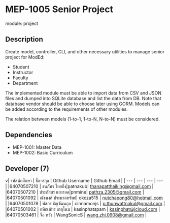 # MEP-1005 Senior Project

module: project

## Description
Create model, controller, CLI, and other necessary utilities to manage senior project
for ModEd:

- Student
- Instructor
- Faculty
- Department

The implemented module must be able to import data from CSV and JSON files and dumped
into SQLite database and list the data from DB. Note that database vendor should be able
to choose later using GORM. Models can be added according to the requirements of other
modules.

The relation between models (1-to-1, 1-to-N, N-to-N) must be considered.

## Dependencies
- MEP-1001: Master Data
- MEP-1002: Basic Curriculum

## Developer (7)
v| รหัสนักศึกษา | ชื่อ-สกุล | Github Username | Github Email |
| --- | --- | --- | --- |
|64070507210 | ธนภัทร ไทยกิ่ง|patnakub| thanapatthaiking@gmail.com |
|64070507210 | ประภัสสร แสงรอด|pnmine| pathza.2305@gmail.com |
|64070501092 | ณัชพงศ์ ประมวลทรัพย์| okcza515 | nutchapong80@hotmail.com |
|64070501078 | พัสกร ธัญวัฒนกุล | cinnamonjs | p.thunwattnakul@gmail.com |
|64070501002 | กษิณภัทร เกตุโฉม | kasinphatspam | kasinphat@icloud.com |
|64070503461 | จือ หวัง | WangSonicS | wang.zhi.0908@gmail.com |
